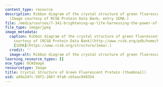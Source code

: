 ```yaml
---
content_type: resource
description: Ribbon diagram of the crystal structure of green fluorescent protein.
  (Image courtesy of RCSB Protein Data Bank; entry 1EMA.)
file: /media/courses/7-341-brightening-up-life-harnessing-the-power-of-fluorescence-imaging-to-observe-biology-in-action-fall-2006/ad9a24fc59f226679fa8cb5aac949354_7-341f06-th.jpg
file_type: image/jpeg
image_metadata:
  caption: Ribbon diagram of the crystal structure of green fluorescent protein. (Image
    courtesy of [RCSB Protein Data Bank](http://www.rcsb.org/pdb/home/home.do) entry
    [1EMA](https://www.rcsb.org/structure/1ema).)
  credit: ''
  image-alt: Ribbon diagram of the crystal structure of green fluorescent protein.
learning_resource_types: []
ocw_type: OCWImage
resourcetype: Image
title: Crystal Structure of Green Fluorescent Protein (thumbnail)
uid: ad9a24fc-59f2-2667-9fa8-cb5aac949354
---
```

